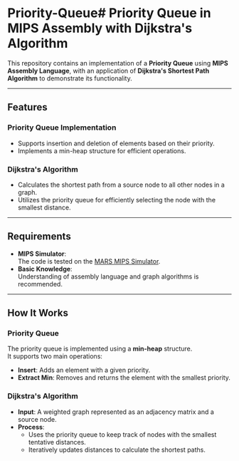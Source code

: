# Priority-Queue# Priority Queue in MIPS Assembly with Dijkstra's Algorithm  

This repository contains an implementation of a **Priority Queue** using **MIPS Assembly Language**, with an application of **Dijkstra's Shortest Path Algorithm** to demonstrate its functionality.  

---

## Features  

### Priority Queue Implementation  
- Supports insertion and deletion of elements based on their priority.  
- Implements a min-heap structure for efficient operations.  

### Dijkstra's Algorithm  
- Calculates the shortest path from a source node to all other nodes in a graph.  
- Utilizes the priority queue for efficiently selecting the node with the smallest distance.  

---

## Requirements  

- **MIPS Simulator**:  
  The code is tested on the [MARS MIPS Simulator](http://courses.missouristate.edu/KenVollmar/mars/).  
- **Basic Knowledge**:  
  Understanding of assembly language and graph algorithms is recommended.  

---

## How It Works  
### Priority Queue  
The priority queue is implemented using a **min-heap** structure.  
It supports two main operations:  
-  **Insert**: Adds an element with a given priority.  
- **Extract Min**: Removes and returns the element with the smallest priority.  

### Dijkstra's Algorithm  
- **Input**: A weighted graph represented as an adjacency matrix and a source node.  
- **Process**:  
  - Uses the priority queue to keep track of nodes with the smallest tentative distances.  
  - Iteratively updates distances to calculate the shortest paths.  
